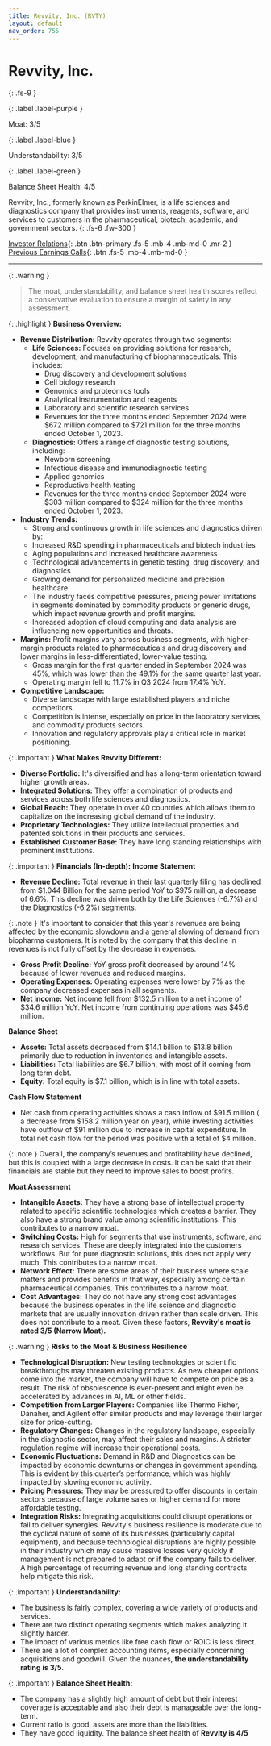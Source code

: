 ```yaml
---
title: Revvity, Inc. (RVTY)
layout: default
nav_order: 755
---
```


# Revvity, Inc.
{: .fs-9 }

{: .label .label-purple }

Moat: 3/5

{: .label .label-blue }

Understandability: 3/5

{: .label .label-green }

Balance Sheet Health: 4/5

Revvity, Inc., formerly known as PerkinElmer, is a life sciences and diagnostics company that provides instruments, reagents, software, and services to customers in the pharmaceutical, biotech, academic, and government sectors.
{: .fs-6 .fw-300 }

[Investor Relations](https://www.google.com/search?q=RVTY+investor+relations){: .btn .btn-primary .fs-5 .mb-4 .mb-md-0 .mr-2 }
[Previous Earnings Calls](https://discountingcashflows.com/company/RVTY/transcripts/){: .btn .fs-5 .mb-4 .mb-md-0 }

---

{: .warning }
>The moat, understandability, and balance sheet health scores reflect a conservative evaluation to ensure a margin of safety in any assessment.



{: .highlight }
**Business Overview:**

*   **Revenue Distribution:** Revvity operates through two segments:
    *   **Life Sciences:** Focuses on providing solutions for research, development, and manufacturing of biopharmaceuticals. This includes:
        *   Drug discovery and development solutions
        *   Cell biology research
        *   Genomics and proteomics tools
        *   Analytical instrumentation and reagents
        *   Laboratory and scientific research services
        *  Revenues for the three months ended September 2024 were $672 million compared to $721 million for the three months ended October 1, 2023.
    *   **Diagnostics:** Offers a range of diagnostic testing solutions, including:
        *   Newborn screening
        *   Infectious disease and immunodiagnostic testing
        *   Applied genomics
        *   Reproductive health testing
        *   Revenues for the three months ended September 2024 were $303 million compared to $324 million for the three months ended October 1, 2023.
*   **Industry Trends:**
    *   Strong and continuous growth in life sciences and diagnostics driven by:
    *   Increased R&D spending in pharmaceuticals and biotech industries
    *   Aging populations and increased healthcare awareness
    *   Technological advancements in genetic testing, drug discovery, and diagnostics
    *   Growing demand for personalized medicine and precision healthcare.
    *   The industry faces competitive pressures, pricing power limitations in segments dominated by commodity products or generic drugs, which impact revenue growth and profit margins.
    *  Increased adoption of cloud computing and data analysis are influencing new opportunities and threats.
*   **Margins:** Profit margins vary across business segments, with higher-margin products related to pharmaceuticals and drug discovery and lower margins in less-differentiated, lower-value testing.
    *   Gross margin for the first quarter ended in September 2024 was 45%, which was lower than the 49.1% for the same quarter last year.
    *   Operating margin fell to 11.7% in Q3 2024 from 17.4% YoY.
*   **Competitive Landscape:**
    *  Diverse landscape with large established players and niche competitors.
    *   Competition is intense, especially on price in the laboratory services, and commodity products sectors.
    *   Innovation and regulatory approvals play a critical role in market positioning.

{: .important }
**What Makes Revvity Different:**

*  **Diverse Portfolio:** It's diversified and has a long-term orientation toward higher growth areas.
*   **Integrated Solutions:** They offer a combination of products and services across both life sciences and diagnostics.
*   **Global Reach:** They operate in over 40 countries which allows them to capitalize on the increasing global demand of the industry.
*   **Proprietary Technologies:** They utilize intellectual properties and patented solutions in their products and services.
*   **Established Customer Base:** They have long standing relationships with prominent institutions.

{: .important }
**Financials (In-depth):**
**Income Statement**

*   **Revenue Decline:** Total revenue in their last quarterly filing has declined from $1.044 Billion for the same period YoY to $975 million, a decrease of 6.6%. This decline was driven both by the Life Sciences (-6.7%) and the Diagnostics (-6.2%) segments.

{: .note }
It's important to consider that this year's revenues are being affected by the economic slowdown and a general slowing of demand from biopharma customers. It is noted by the company that this decline in revenues is not fully offset by the decrease in expenses.

*   **Gross Profit Decline:** YoY gross profit decreased by around 14% because of lower revenues and reduced margins.
*   **Operating Expenses:** Operating expenses were lower by 7% as the company decreased expenses in all segments.
*   **Net income:** Net income fell from $132.5 million to a net income of $34.6 million YoY. Net income from continuing operations was $45.6 million.

**Balance Sheet**

*   **Assets:** Total assets decreased from $14.1 billion to $13.8 billion primarily due to reduction in inventories and intangible assets.
*   **Liabilities:** Total liabilities are $6.7 billion, with most of it coming from long term debt.
*   **Equity:** Total equity is $7.1 billion, which is in line with total assets.

**Cash Flow Statement**

*   Net cash from operating activities shows a cash inflow of $91.5 million ( a decrease from $158.2 million year on year), while investing activities have outflow of $91 million due to increase in capital expenditure. In total net cash flow for the period was positive with a total of $4 million.

{: .note }
Overall, the company’s revenues and profitability have declined, but this is coupled with a large decrease in costs. It can be said that their financials are stable but they need to improve sales to boost profits.

**Moat Assessment**

*   **Intangible Assets:**  They have a strong base of intellectual property related to specific scientific technologies which creates a barrier. They also have a strong brand value among scientific institutions. This contributes to a narrow moat.
*   **Switching Costs:** High for segments that use instruments, software, and research services. These are deeply integrated into the customers workflows. But for pure diagnostic solutions, this does not apply very much. This contributes to a narrow moat.
*   **Network Effect:**  There are some areas of their business where scale matters and provides benefits in that way, especially among certain pharmaceutical companies. This contributes to a narrow moat.
*   **Cost Advantages:** They do not have any strong cost advantages because the business operates in the life science and diagnostic markets that are usually innovation driven rather than scale driven. This does not contribute to a moat.
    Given these factors, **Revvity's moat is rated 3/5 (Narrow Moat).**

{: .warning }
**Risks to the Moat & Business Resilience**

*   **Technological Disruption:**  New testing technologies or scientific breakthroughs may threaten existing products. As new cheaper options come into the market, the company will have to compete on price as a result. The risk of obsolescence is ever-present and might even be accelerated by advances in AI, ML or other fields.
*   **Competition from Larger Players:** Companies like Thermo Fisher, Danaher, and Agilent offer similar products and may leverage their larger size for price-cutting.
*   **Regulatory Changes:** Changes in the regulatory landscape, especially in the diagnostic sector, may affect their sales and margins. A stricter regulation regime will increase their operational costs.
*   **Economic Fluctuations:** Demand in R&D and Diagnostics can be impacted by economic downturns or changes in government spending. This is evident by this quarter’s performance, which was highly impacted by slowing economic activity.
*   **Pricing Pressures:** They may be pressured to offer discounts in certain sectors because of large volume sales or higher demand for more affordable testing.
*   **Integration Risks:** Integrating acquisitions could disrupt operations or fail to deliver synergies.
    Revvity's business resilience is moderate due to the cyclical nature of some of its businesses (particularly capital equipment), and because technological disruptions are highly possible in their industry which may cause massive losses very quickly if management is not prepared to adapt or if the company fails to deliver. A high percentage of recurring revenue and long standing contracts help mitigate this risk.

{: .important }
**Understandability:**

*   The business is fairly complex, covering a wide variety of products and services.
*   There are two distinct operating segments which makes analyzing it slightly harder.
*   The impact of various metrics like free cash flow or ROIC is less direct.
*    There are a lot of complex accounting items, especially concerning acquisitions and goodwill.
Given the nuances, **the understandability rating is 3/5**.

{: .important }
**Balance Sheet Health:**

*   The company has a slightly high amount of debt but their interest coverage is acceptable and also their debt is manageable over the long-term.
*   Current ratio is good, assets are more than the liabilities.
*   They have good liquidity.
The balance sheet health of **Revvity is 4/5**
